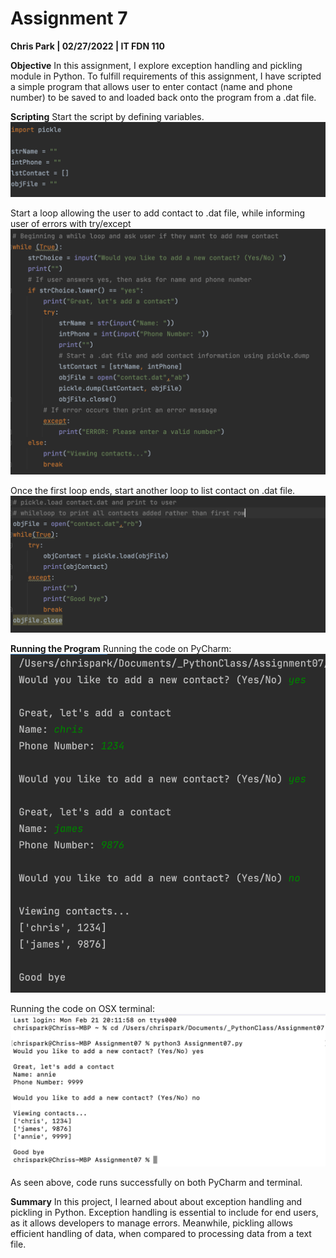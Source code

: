 # Assignment 7
**Chris Park | 02/27/2022 | IT FDN 110**    

**Objective**
In this assignment, I explore exception handling and pickling module in Python. To fulfill requirements of this assignment, I have scripted a simple program that allows user to enter contact (name and phone number) to be saved to and loaded back onto the program from a .dat file.   

**Scripting**
Start the script by defining variables. 
![Figure 1](https://github.com/chrisgpark/ITFDN110_07/blob/main/Screen%20Shot%202022-02-27%20at%209.46.28%20PM.png?raw=true "Figure 1")

Start a loop allowing the user to add contact to .dat file, while informing user of errors with try/except
![Figure 2](https://github.com/chrisgpark/ITFDN110_07/blob/main/Screen%20Shot%202022-02-27%20at%209.46.36%20PM.png?raw=true "Figure 2")

Once the first loop ends, start another loop to list contact on .dat file. 
![Figure 3](https://github.com/chrisgpark/ITFDN110_07/blob/main/Screen%20Shot%202022-02-27%20at%209.46.45%20PM.png?raw=true "Figure 3")

**Running the Program**
Running the code on PyCharm:
![Figure 4](https://github.com/chrisgpark/ITFDN110_07/blob/main/Screen%20Shot%202022-02-27%20at%209.35.37%20PM.png?raw=true "Figure 4")

Running the code on OSX terminal: 
![Figure 5](https://github.com/chrisgpark/ITFDN110_07/blob/main/Screen%20Shot%202022-02-27%20at%209.58.28%20PM.png?raw=true "Figure 5")

As seen above, code runs successfully on both PyCharm and terminal.

**Summary**
In this project, I learned about about exception handling and pickling in Python. Exception handling is essential to include for end users, as it allows developers to manage errors. Meanwhile, pickling allows efficient handling of data, when compared to processing data from a text file.
